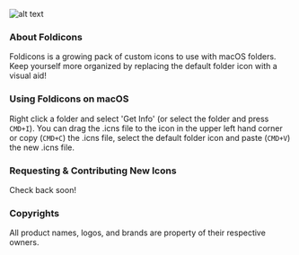 ![alt text](https://goo.gl/seN5JF "preview.png")

### About Foldicons
Foldicons is a growing pack of custom icons to use with macOS folders. Keep yourself more organized by replacing the default folder icon with a visual aid!

### Using Foldicons on macOS
Right click a folder and select 'Get Info' (or select the folder and press `CMD+I`). You can drag the .icns file to the icon in the upper left hand corner or copy (`CMD+C`) the .icns file, select the default folder icon and paste (`CMD+V`) the new .icns file.

### Requesting & Contributing New Icons
Check back soon!

### Copyrights
All product names, logos, and brands are property of their respective owners.
